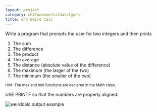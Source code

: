 ```yaml
---
layout: project
category: ch4fundamentaldatatypes
title: Ch4 Weird Calc
---
```

Write a program that prompts the user for two integers and then prints

  1. The sum
  1. The difference
  1. The product
  1. The average
  1. The distance (absolute value of the difference)
  1. The maximum (the larger of the two)
  1. The minimum (the smaller of the two)

<small>Hint: The max and min functions are declared in the Math class.</small>

USE PRINTF so that the numbers are properly aligned:

![weirdcalc output example](/apcsa\ch4fundamentaldatatypes\weirdcalcexample.png)
